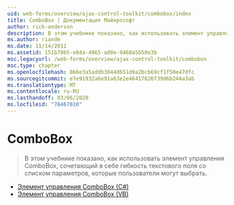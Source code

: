 ```yaml
---
uid: web-forms/overview/ajax-control-toolkit/combobox/index
title: ComboBox | Документация Майкрософт
author: rick-anderson
description: В этом учебнике показано, как использовать элемент управления ComboBox, сочетающий в себе гибкость текстового поля со списком параметров, которые пользователи могут выбрать.
ms.author: riande
ms.date: 11/14/2011
ms.assetid: 151b7865-e84a-4965-ad0e-9468a5b50e3b
msc.legacyurl: /web-forms/overview/ajax-control-toolkit/combobox
msc.type: chapter
ms.openlocfilehash: 866e3a5addb3044d651d9a2bcb69cf1f50e47dfc
ms.sourcegitcommit: e7e91932a6e91a63e2e46417626f39d6b244a3ab
ms.translationtype: MT
ms.contentlocale: ru-RU
ms.lasthandoff: 03/06/2020
ms.locfileid: "78467010"
---
```

# <a name="combobox"></a>ComboBox

> В этом учебнике показано, как использовать элемент управления ComboBox, сочетающий в себе гибкость текстового поля со списком параметров, которые пользователи могут выбрать.

- [Элемент управления ComboBox (C#)](how-do-i-use-the-combobox-control-cs.md)
- [Элемент управления ComboBox (VB)](how-do-i-use-the-combobox-control-vb.md)
